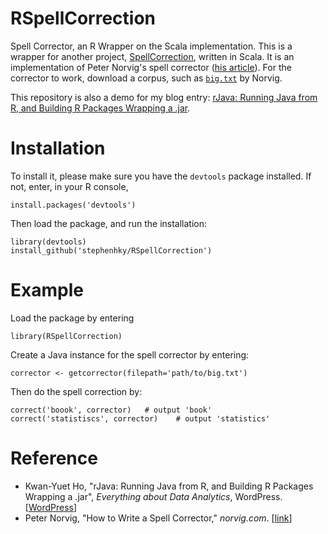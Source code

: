 # RSpellCorrection
Spell Corrector, an R Wrapper on the Scala implementation. This is a wrapper for another project, 
[SpellCorrection](https://github.com/stephenhky/SpellCorrector),  written in Scala. It is an
implementation of Peter Norvig's spell corrector ([his article](http://norvig.com/spell-correct.html)).
For the corrector to work, download a corpus, such as [`big.txt`](http://norvig.com/big.txt) by Norvig.

This repository is also a demo for my blog entry: 
[rJava: Running Java from R, and Building R Packages Wrapping a .jar](https://datawarrior.wordpress.com/2016/09/10/rjava-running-java-from-r-and-building-r-packages-wrapping-a-jar/).

# Installation
To install it, please make sure you have the `devtools` package installed. If not, enter, in your
R console,

```
install.packages('devtools')
```

Then load the package, and run the installation:

```
library(devtools)
install_github('stephenhky/RSpellCorrection')
```

# Example
Load the package by entering

```
library(RSpellCorrection)
```

Create a Java instance for the spell corrector by entering:

```
corrector <- getcorrector(filepath='path/to/big.txt')
```

Then do the spell correction by:

```
correct('boook', corrector)   # output 'book'
correct('statistiscs', corrector)    # output 'statistics'
```

# Reference
* Kwan-Yuet Ho, "rJava: Running Java from R, and Building R Packages Wrapping a .jar", *Everything about Data Analytics*, WordPress. [[WordPress](https://datawarrior.wordpress.com/2016/09/10/rjava-running-java-from-r-and-building-r-packages-wrapping-a-jar/)]
* Peter Norvig, "How to Write a Spell Corrector," *norvig.com*. [[link](http://norvig.com/spell-correct.html)]

